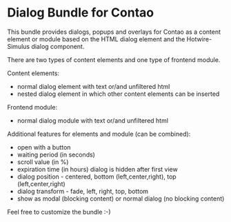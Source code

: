# Dialog Bundle for Contao

This bundle provides dialogs, popups and overlays for Contao as a content element or module based on the HTML dialog element and the
Hotwire-Simulus dialog component.

There are two types of content elements and one type of frontend module.

Content elements:

- normal dialog element with text or/and unfiltered html
- nested dialog element in which other content elements can be inserted

Frontend module:

- normal dialog module with text or/and unfiltered html

Additional features for elements and module (can be combined):

- open with a button
- waiting period (in seconds)
- scroll value (in %)
- expiration time (in hours) dialog is hidden after first view
- dialog position - centered, bottom (left,center,right), top (left,center,right)
- dialog transform - fade, left, right, top, bottom
- show as modal (blocking content) or normal dialog (no blocking content)

Feel free to customize the bundle :-)


